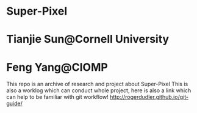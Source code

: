 # Super-Pixel
# Tianjie Sun@Cornell University
# Feng Yang@CIOMP
This repo is an archive of research and project about Super-Pixel
This is also a worklog which can conduct whole project, here is also a link which can help to be familiar with git workflow!
http://rogerdudler.github.io/git-guide/

